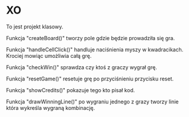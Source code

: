 # XO

To jest projekt klasowy.

Funkcja "createBoard()" tworzy pole gdzie będzie prowadziła się gra.

Funkcja "handleCellClick()" handluje naciśnienia myszy w kwadracikach. Krociej mowiąc umożliwia całą grę.

Funkcja "checkWin()" sprawdza czy ktoś z graczy wygrał grę.

Funkcja "resetGame()" resetuje grę po przyciśnieniu przycisku reset.

Funkcja "showCredits()" pokazuje tego kto pisał kod.

Funkcja "drawWinningLine()" po wygraniu jednego z grazy tworzy linie która wykreśla wygraną kombinację.

